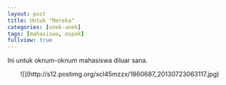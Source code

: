 ```yaml
---
layout: post
title: Untuk "Mereka"
categories: [unek-unek]
tags: [mahasiswa, ospek]
fullview: true
---
```


Ini untuk oknum-oknum mahasiswa diluar sana. 

<div style="text-align:center" markdown="1">
	![](http://s12.postimg.org/xcl45mzzx/1860687_20130723063117.jpg)
</div>